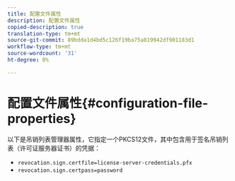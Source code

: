 ```yaml
---
title: 配置文件属性
description: 配置文件属性
copied-description: true
translation-type: tm+mt
source-git-commit: 89bdda1d4bd5c126f19ba75a819942df901183d1
workflow-type: tm+mt
source-wordcount: '31'
ht-degree: 0%

---
```



# 配置文件属性{#configuration-file-properties}

以下是吊销列表管理器属性，它指定一个PKCS12文件，其中包含用于签名吊销列表（许可证服务器证书）的凭据：

* `revocation.sign.certfile=license-server-credentials.pfx`
* `revocation.sign.certpass=password`

